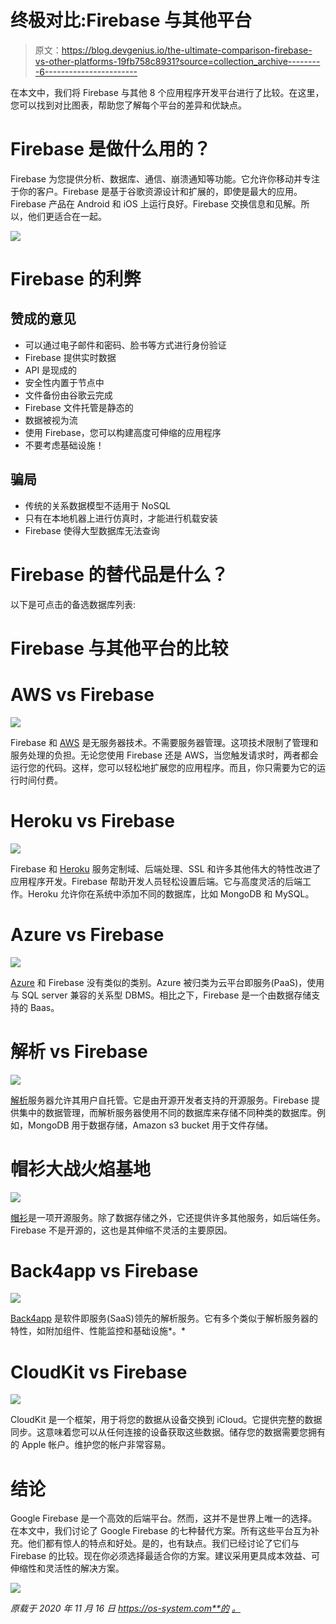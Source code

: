 # 终极对比:Firebase 与其他平台

> 原文：<https://blog.devgenius.io/the-ultimate-comparison-firebase-vs-other-platforms-19fb758c8931?source=collection_archive---------6----------------------->

在本文中，我们将 Firebase 与其他 8 个应用程序开发平台进行了比较。在这里，您可以找到对比图表，帮助您了解每个平台的差异和优缺点。

# Firebase 是做什么用的？

Firebase 为您提供分析、数据库、通信、崩溃通知等功能。它允许你移动并专注于你的客户。Firebase 是基于谷歌资源设计和扩展的，即使是最大的应用。Firebase 产品在 Android 和 iOS 上运行良好。Firebase 交换信息和见解。所以，他们更适合在一起。

![](img/44f67641ff7d97dc3135cea5dda90b9f.png)

# Firebase 的利弊

## 赞成的意见

*   可以通过电子邮件和密码、脸书等方式进行身份验证
*   Firebase 提供实时数据
*   API 是现成的
*   安全性内置于节点中
*   文件备份由谷歌云完成
*   Firebase 文件托管是静态的
*   数据被视为流
*   使用 Firebase，您可以构建高度可伸缩的应用程序
*   不要考虑基础设施！

## 骗局

*   传统的关系数据模型不适用于 NoSQL
*   只有在本地机器上进行仿真时，才能进行机载安装
*   Firebase 使得大型数据库无法查询

# Firebase 的替代品是什么？

以下是可点击的备选数据库列表:

# Firebase 与其他平台的比较

# AWS vs Firebase

![](img/9a4cd7e111fcd3bf42739ae6d0f6b31b.png)

Firebase 和 [AWS](https://aws.amazon.com/) 是无服务器技术。不需要服务器管理。这项技术限制了管理和服务处理的负担。无论您使用 Firebase 还是 AWS，当您触发请求时，两者都会运行您的代码。这样，您可以轻松地扩展您的应用程序。而且，你只需要为它的运行时间付费。

# Heroku vs Firebase

![](img/780d9b285d2d69eae5ae5d6339d5ba08.png)

Firebase 和 [Heroku](https://www.heroku.com/home) 服务定制域、后端处理、SSL 和许多其他伟大的特性改进了应用程序开发。Firebase 帮助开发人员轻松设置后端。它与高度灵活的后端工作。Heroku 允许你在系统中添加不同的数据库，比如 MongoDB 和 MySQL。

# Azure vs Firebase

![](img/7079e9231dfe1f134351e7ae1ed747e7.png)

[Azure](https://azure.microsoft.com/) 和 Firebase 没有类似的类别。Azure 被归类为云平台即服务(PaaS)，使用与 SQL server 兼容的关系型 DBMS。相比之下，Firebase 是一个由数据存储支持的 Baas。

# 解析 vs Firebase

![](img/066e812fe4f508559ca4522e425b051b.png)

[解析](https://parseplatform.org/)服务器允许其用户自托管。它是由开源开发者支持的开源服务。Firebase 提供集中的数据管理，而解析服务器使用不同的数据库来存储不同种类的数据库。例如，MongoDB 用于数据存储，Amazon s3 bucket 用于文件存储。

# 帽衫大战火焰基地

![](img/807f0401562a2487d32bc8801730c783.png)

[帽衫](http://hood.ie/)是一项开源服务。除了数据存储之外，它还提供许多其他服务，如后端任务。Firebase 不是开源的，这也是其伸缩不灵活的主要原因。

# Back4app vs Firebase

![](img/ca950737ab5da072a6a1264e3f2d4f4d.png)

[Back4app](https://www.back4app.com/) 是软件即服务(SaaS)领先的解析服务。它有多个类似于解析服务器的特性，如附加组件、性能监控和基础设施*。*

# CloudKit vs Firebase

![](img/0ab7afae2c83ac423be15d45a47540ce.png)

CloudKit 是一个框架，用于将您的数据从设备交换到 iCloud。它提供完整的数据同步。这意味着您可以从任何连接的设备获取这些数据。储存您的数据需要您拥有的 Apple 帐户。维护您的帐户非常容易。

# 结论

Google Firebase 是一个高效的后端平台。然而，这并不是世界上唯一的选择。在本文中，我们讨论了 Google Firebase 的七种替代方案。所有这些平台互为补充。他们都有惊人的特点和好处。是的，也有缺点。我们已经讨论了它们与 Firebase 的比较。现在你必须选择最适合你的方案。建议采用更具成本效益、可伸缩性和灵活性的解决方案。

![](img/5c00d62fddf65d5c609c9a4cc0e9fca4.png)

*原载于 2020 年 11 月 16 日 https://os-system.com**的* [*。*](https://os-system.com/blog/comparison-firebase-with-other-platforms/)